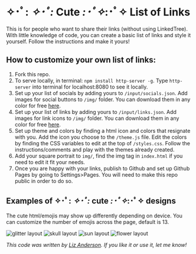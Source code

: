# ✧･ﾟ: *✧･ﾟ:* Cute *:･ﾟ✧*:･ﾟ✧ List of Links

This is for people who want to share their links (without using LinkedTree). With little knowledge of code, you can create a basic list of links and style it yourself. Follow the instructions and make it yours!

## How to customize your own list of links:

1. Fork this repo.
2. To serve locally, in terminal: `npm install http-server -g`. Type `http-server` into terminal for localhost:8080 to see it locally.
3. Set up your list of socials by adding yours to `/input/socials.json`. Add images for social buttons to `/img/` folder. You can download them in any color for free [here](https://www.iconsdb.com/).
4. Set up your list of links by adding yours to `/input/links.json`. Add images for link icons to `/img/` folder. You can download them in any color for free [here](https://www.iconsdb.com/).
5. Set up theme and colors by finding a html icon and colors that resignate with you. Add the icon you choose to the `/theme.js` file. Edit the colors by finding the CSS variables to edit at the top of `/styles.css`. Follow the instructions/comments and play with the themes already created.
6. Add your square portrait to `img/`, find the img tag in `index.html` if you need to edit it fit your needs.
7. Once you are happy with your links, publish to Github and set up Github Pages by going to Settings>Pages. You will need to make this repo public in order to do so.

## Examples of ✧･ﾟ: *✧･ﾟ:* cute *:･ﾟ✧*:･ﾟ✧ designs

The cute html/emojis may show up differently depending on device. You can customize the number of emojis across the page, default is 13.

![glitter layout](https://github.com/witcheswhocode/cute-links/blob/trunk/img/cute_links_0.jpg?raw=true)
![skull layout](https://github.com/witcheswhocode/cute-links/blob/trunk/img/cute_links_1.jpg?raw=true)
![sun layout](https://github.com/witcheswhocode/cute-links/blob/trunk/img/cute_links_2.jpg?raw=true)
![flower layout](https://github.com/witcheswhocode/cute-links/blob/trunk/img/cute_links_3.jpg?raw=true)


*This code was written by [Liz Anderson](https://twitter.com/witcheswhocode). If you like it or use it, let me know!*
